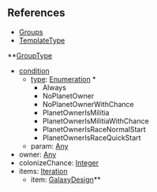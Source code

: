## References
  * [Groups](RebellionGroups.md)
  * [TemplateType](RebellionTemplateType.md)

**[GroupType](RebellionGroupType.md)
  * [condition](Rebellioncondition.md)
    * [type](Rebelliontype.md): [Enumeration](Enumeration.md)
      * 
      * Always
      * NoPlanetOwner
      * NoPlanetOwnerWithChance
      * PlanetOwnerIsMilitia
      * PlanetOwnerIsMilitiaWithChance
      * PlanetOwnerIsRaceNormalStart
      * PlanetOwnerIsRaceQuickStart
    * param: [Any](Any.md)
  * owner: [Any](Any.md)
  * colonizeChance: [Integer](Integer.md)
  * items: [Iteration](Iteration.md)
    * item: [GalaxyDesign](GalaxyDesign.md)**
